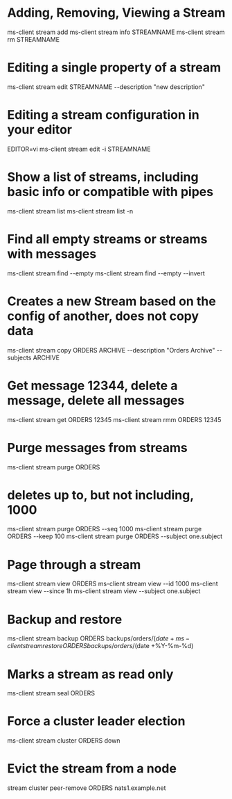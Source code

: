 # Adding, Removing, Viewing a Stream
ms-client stream add
ms-client stream info STREAMNAME
ms-client stream rm STREAMNAME

# Editing a single property of a stream
ms-client stream edit STREAMNAME --description "new description"
# Editing a stream configuration in your editor
EDITOR=vi ms-client stream edit -i STREAMNAME

# Show a list of streams, including basic info or compatible with pipes
ms-client stream list
ms-client stream list -n

# Find all empty streams or streams with messages
ms-client stream find --empty
ms-client stream find --empty --invert

# Creates a new Stream based on the config of another, does not copy data
ms-client stream copy ORDERS ARCHIVE --description "Orders Archive" --subjects ARCHIVE

# Get message 12344, delete a message, delete all messages
ms-client stream get ORDERS 12345
ms-client stream rmm ORDERS 12345

# Purge messages from streams
ms-client stream purge ORDERS
# deletes up to, but not including, 1000
ms-client stream purge ORDERS --seq 1000
ms-client stream purge ORDERS --keep 100
ms-client stream purge ORDERS --subject one.subject

# Page through a stream
ms-client stream view ORDERS
ms-client stream view --id 1000
ms-client stream view --since 1h
ms-client stream view --subject one.subject

# Backup and restore
ms-client stream backup ORDERS backups/orders/$(date +%Y-%m-%d)
ms-client stream restore ORDERS backups/orders/$(date +%Y-%m-%d)

# Marks a stream as read only
ms-client stream seal ORDERS

# Force a cluster leader election
ms-client stream cluster ORDERS down

# Evict the stream from a node
stream cluster peer-remove ORDERS nats1.example.net
